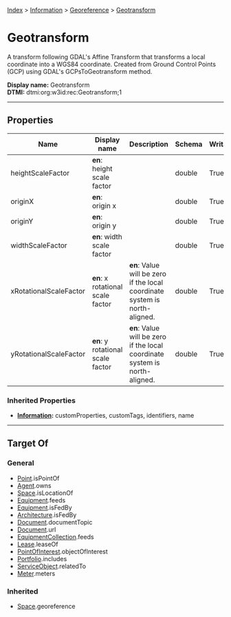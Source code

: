[Index](../../index.md) > [Information](../Information.md) > [Georeference](Georeference.md) > [Geotransform](#)
# Geotransform

A transform following GDAL's Affine Transform that transforms a local coordinate into a WGS84 coordinate. Created from Ground Control Points (GCP) using GDAL's GCPsToGeotransform method.


**Display name:** Geotransform<br />
**DTMI:** dtmi:org:w3id:rec:Geotransform;1

---

## Properties

|Name|Display name|Description|Schema|Writable|
|-|-|-|-|-|
|heightScaleFactor|**en**: height scale factor||double|True|
|originX|**en**: origin x||double|True|
|originY|**en**: origin y||double|True|
|widthScaleFactor|**en**: width scale factor||double|True|
|xRotationalScaleFactor|**en**: x rotational scale factor|**en**: Value will be zero if the local coordinate system is north-aligned.|double|True|
|yRotationalScaleFactor|**en**: y rotational scale factor|**en**: Value will be zero if the local coordinate system is north-aligned.|double|True|
### Inherited Properties
* **[Information](../Information.md):** customProperties, customTags, identifiers, name

---

## Target Of
### General
* [Point](../../Point/Point.md).isPointOf
* [Agent](../../Agent/Agent.md).owns
* [Space](../../Space/Space.md).isLocationOf
* [Equipment](../../Asset/Equipment/Equipment.md).feeds
* [Equipment](../../Asset/Equipment/Equipment.md).isFedBy
* [Architecture](../../Space/Architecture/Architecture.md).isFedBy
* [Document](../Document/Document.md).documentTopic
* [Document](../Document/Document.md).url
* [EquipmentCollection](../../Collection/Equipment-.md).feeds
* [Lease](../../Event/Lease.md).leaseOf
* [PointOfInterest](../PointOfInterest.md).objectOfInterest
* [Portfolio](../../Collection/Portfolio.md).includes
* [ServiceObject](../ServiceObject/ServiceObject.md).relatedTo
* [Meter](../../Asset/Equipment/Meter/Meter.md).meters
### Inherited
* [Space](../../Space/Space.md).georeference
